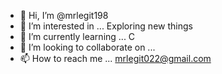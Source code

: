 - 👋 Hi, I’m @mrlegit198
- 👀 I’m interested in ... Exploring new things
- 🌱 I’m currently learning ... C
- 💞️ I’m looking to collaborate on ...
- 📫 How to reach me ... mrlegit022@gmail.com

<!---
mrlegit198/mrlegit198 is a ✨ special ✨ repository because its `README.md` (this file) appears on your GitHub profile.
You can click the Preview link to take a look at your changes.
--->
